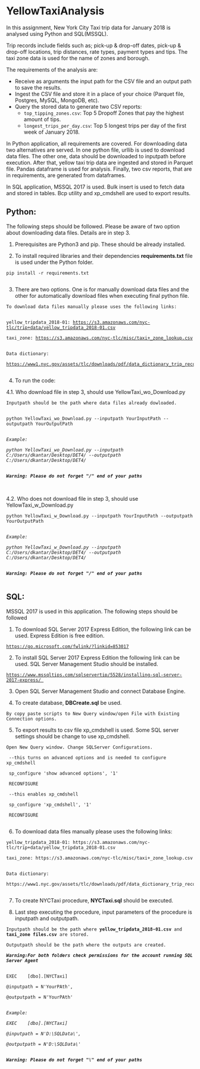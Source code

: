 # YellowTaxiAnalysis

In this assignment, New York City Taxi trip data for January 2018 is analysed using Python and SQL(MSSQL). <br/>

Trip records include fields such as; pick-up & drop-off dates, pick-up & drop-off locations, trip distances, rate types, payment types and tips. The taxi zone data is used for the name of zones and borough.<br/>

The requirements of the analysis are:<br/>
- Receive as arguments the input path for the CSV file and an output path to save the results.
- Ingest the CSV file and store it in a place of your choice (Parquet file, Postgres, MySQL, MongoDB, etc).
- Query the stored data to generate two CSV reports:
    - `top_tipping_zones.csv`: Top 5 Dropoff Zones that pay the highest amount of tips.
    - `longest_trips_per_day.csv`: Top 5 longest trips per day of the first week of January 2018.

In Python application, all requirements are covered. For downloading data two alternatives are served. In one python file, urllib is used to download data files. The other one, data should be downloaded to inputpath before execution. After that, yellow taxi trip data are ingested and stored in Parquet file. Pandas dataframe is used for analysis. Finally, two csv reports, that are in requirements, are generated from dataframes.<br/>

In SQL application, MSSQL 2017 is used. Bulk insert is used to fetch data and stored in tables. Bcp utility and xp_cmdshell are used to export results. <br/>

## Python:
The following steps should be followed. Please be aware of two option about downloading data files. Details are in step 3.
1. Prerequisites are Python3 and pip. These should be already installed. <br/>

2. To install required libraries and their dependencies <b>requirements.txt</b> file is used under the Python folder.<br/>
<pre><code>pip install -r requirements.txt<br/>
</code></pre>
3. There are two options. One is for manually download data files and the other for automatically download files when executing final python file.<br/>
<pre><code>To download data files manually please uses the following links: <br/>

yellow_tripdata_2018-01: <a href="url">https://s3.amazonaws.com/nyc-tlc/trip+data/yellow_tripdata_2018-01.csv</a><br/>
taxi_zone: <a href="url">https://s3.amazonaws.com/nyc-tlc/misc/taxi+_zone_lookup.csv</a><br/>

Data dictionary:<br/>
<a href="url">https://www1.nyc.gov/assets/tlc/downloads/pdf/data_dictionary_trip_records_yellow.pdf</a><br/>
</code></pre>

4. To run the code:<br/>

4.1. Who download file in step 3, should use YellowTaxi_wo_Download.py<br/>
<pre><code>Inputpath should be the path where data files already dowloaded.<br/>

python YellowTaxi_wo_Download.py --inputpath YourInputPath --outputpath YourOutputPath <br/>

<i>Example:<br/>
python YellowTaxi_wo_Download.py --inputpath C:/Users/dkantar/Desktop/DET4/ --outputpath C:/Users/dkantar/Desktop/DET4/</i><br/>

<b><i>Warning: Please do not forget "/" end of your paths</i></b> </code></pre><br/>

4.2. Who does not download file in step 3, should use YellowTaxi_w_Download.py<br/>
<pre><code>python YellowTaxi_w_Download.py --inputpath YourInputPath --outputpath YourOutputPath <br/>

<i>Example:<br/>
python YellowTaxi_w_Download.py --inputpath C:/Users/dkantar/Desktop/DET4/ --outputpath C:/Users/dkantar/Desktop/DET4/</i><br/>

<b><i>Warning: Please do not forget "/" end of your paths</i></b><br/> </code></pre>



## SQL:
MSSQL 2017 is used in this application. The following steps should be followed
1. To download SQL Server 2017 Express Edition, the following link can be used. Express Edition is free edition.<br/>
<pre><code><a href="url">https://go.microsoft.com/fwlink/?linkid=853017</a><br/></code></pre>

2. To install SQL Server 2017 Express Edition the following link can be used. SQL Server Management Studio should be installed.<br/>
<pre><code><a href="url">https://www.mssqltips.com/sqlservertip/5528/installing-sql-server-2017-express/ </a><br/></code></pre>

3. Open SQL Server Management Studio and connect Database Engine.<br/>

4. To create database, <b>DBCreate.sql</b> be used. <br/> 
<pre><code>By copy paste scripts to New Query window/open File with Existing Connection options.<br/></code></pre>

5. To export results to csv file xp_cmdshell is used. Some SQL server settings should be change to use xp_cmdshell.<br/>
 <pre><code>Open New Query window. Change SQLServer Configurations.<br/>
 --this turns on advanced options and is needed to configure xp_cmdshell <br/>
 sp_configure 'show advanced options', '1'  <br/>
 RECONFIGURE <br/>
 --this enables xp_cmdshell <br/>
 sp_configure 'xp_cmdshell', '1'  <br/>
 RECONFIGURE <br/>
</code></pre>
6. To download data files manually please uses the following links:<br/>
 <pre><code>yellow_tripdata_2018-01: https://s3.amazonaws.com/nyc-tlc/trip+data/yellow_tripdata_2018-01.csv<br/>
taxi_zone: https://s3.amazonaws.com/nyc-tlc/misc/taxi+_zone_lookup.csv<br/>

Data dictionary:<br/>
https://www1.nyc.gov/assets/tlc/downloads/pdf/data_dictionary_trip_records_yellow.pdf<br/>
</code></pre>

7. To create NYCTaxi procedure, <b>NYCTaxi.sql</b> should be executed.<br/>

8. Last step executing the procedure, input parameters of the procedure is inputpath and outputpath.<br/>
<pre><code>Inputpath should be the path where <b>yellow_tripdata_2018-01.csv</b> and <b>taxi_zone files.csv</b> are stored.<br/>
Outputpath should be the path where the outputs are created.<br/>
<b><i>Warning:For both folders check permissions for the account running SQL Server Agent</i></b><br/>

EXEC	[dbo].[NYCTaxi]<br/>
@inputpath = N'YourPAth',<br/>
@outputpath = N'YourPAth'<br/>

<i>Example:<br/>
EXEC	[dbo].[NYCTaxi]<br/>
@inputpath = N'D:\SQLData\',<br/>
@outputpath = N'D:\SQLData\'<br/></i>

<b><i>Warning: Please do not forget "\" end of your paths</i></b><br/> </code></pre>
